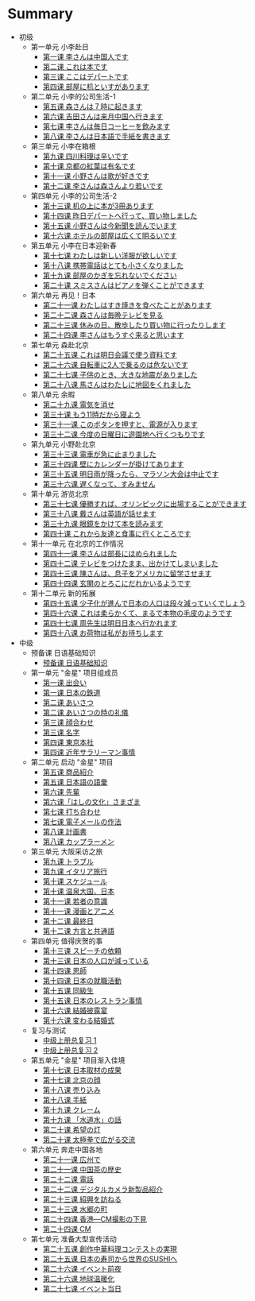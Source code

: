 # Summary

* 初级
    * 第一单元 小李赴日
        * [第一课 李さんは中国人です](初级/第一单元/第一课.md)
        * [第二课 これは本です](初级/第一单元/第二课.md)
        * [第三课 ここはデパートです](初级/第一单元/第三课.md)
        * [第四课 部屋に机といすがあります](初级/第一单元/第四课.md)
    * 第二单元 小李的公司生活-1
        * [第五课 森さんは７時に起きます](初级/第二单元/第五课.md)
        * [第六课 吉田さんは来月中国へ行きます](初级/第二单元/第六课.md)
        * [第七课 李さんは毎日コーヒーを飲みます](初级/第二单元/第七课.md)
        * [第八课 李さんは日本語で手紙を書きます](初级/第二单元/第八课.md)
    * 第三单元 小李在箱根
        * [第九课 四川料理は辛いです](初级/第三单元/第九课.md)
        * [第十课 京都の紅葉は有名です](初级/第三单元/第十课.md)
        * [第十一课 小野さんは歌が好きです](初级/第三单元/第十一课.md)
        * [第十二课 李さんは森さんより若いです](初级/第三单元/第十二课.md)
    * 第四单元 小李的公司生活-2
        * [第十三课 机の上に本が3冊あります](初级/第四单元/第十三课.md)
        * [第十四课 昨日デパートへ行って、買い物しました](初级/第四单元/第十四课.md)
        * [第十五课 小野さんは今新聞を読んでいます](初级/第四单元/第十五课.md)
        * [第十六课 ホテルの部屋は広くて明るいです](初级/第四单元/第十六课.md)
    * 第五单元 小李在日本迎新春
        * [第十七课 わたしは新しい洋服が欲しいです](初级/第五单元/第十七课.md)
        * [第十八课 携帯電話はとても小さくなりました](初级/第五单元/第十八课.md)
        * [第十九课 部屋のかぎを忘れないでください](初级/第五单元/第十九课.md)
        * [第二十课 スミスさんはピアノを弾くことができます](初级/第五单元/第二十课.md)
    * 第六单元 再见！日本
        * [第二十一课 わたしはすき焼きを食べたことがあります](初级/第六单元/第二十一课.md)
        * [第二十二课 森さんは毎晩テレビを見る](初级/第六单元/第二十二课.md)
        * [第二十三课 休みの日、散歩したり買い物に行ったりします](初级/第六单元/第二十三课.md)
        * [第二十四课 李さんはもうすぐ来ると思います](初级/第六单元/第二十四课.md)
    * 第七单元 森赴北京
        * [第二十五课 これは明日会議で使う資料です](初级/第七单元/第二十五课.md)
        * [第二十六课 自転車に2人で乗るのは危ないです](初级/第七单元/第二十六课.md)
        * [第二十七课 子供のとき、大きな地震がありました](初级/第七单元/第二十七课.md)
        * [第二十八课 馬さんはわたしに地図をくれました](初级/第七单元/第二十八课.md)
    * 第八单元 余暇
        * [第二十九课 電気を消せ](初级/第八单元/第二十九课.md)
        * [第三十课 もう11時だから寝よう](初级/第八单元/第三十课.md)
        * [第三十一课 このボタンを押すと、電源が入ります](初级/第八单元/第三十一课.md)
        * [第三十二课 今度の日曜日に遊園地へ行くつもりです](初级/第八单元/第三十二课.md)
    * 第九单元 小野赴北京
        * [第三十三课 電車が急に止まりました](初级/第九单元/第三十三课.md)
        * [第三十四课 壁にカレンダーが掛けてあります](初级/第九单元/第三十四课.md)
        * [第三十五课 明日雨が降ったら、マラソン大会は中止です](初级/第九单元/第三十五课.md)
        * [第三十六课 遅くなって、すみません](初级/第九单元/第三十六课.md)
    * 第十单元 游览北京
        * [第三十七课 優勝すれば、オリンピックに出場することができます](初级/第十单元/第三十七课.md)
        * [第三十八课 戴さんは英語が話せます](初级/第十单元/第三十八课.md)
        * [第三十九课 眼鏡をかけて本を読みます](初级/第十单元/第三十九课.md)
        * [第四十课 これから友達と食事に行くところです](初级/第十单元/第四十课.md)
    * 第十一单元 在北京的工作情况
        * [第四十一课 李さんは部長にほめられました](初级/第十一单元/第四十一课.md)
        * [第四十二课 テレビをつけたまま、出かけてしまいました](初级/第十一单元/第四十二课.md)
        * [第四十三课 陳さんは、息子をアメリカに留学させます](初级/第十一单元/第四十三课.md)
        * [第四十四课 玄関のとろこにだれかいるようです](初级/第十一单元/第四十四课.md)
    * 第十二单元 新的拓展
        * [第四十五课 少子化が進んで日本の人口は段々減っていくでしょう](初级/第十二单元/第四十五课.md)
        * [第四十六课 これは柔らかくて、まるで本物の毛皮のようです](初级/第十二单元/第四十六课.md)
        * [第四十七课 周先生は明日日本へ行かれます](初级/第十二单元/第四十七课.md)
        * [第四十八课 お荷物は私がお待ちします](初级/第十二单元/第四十八课.md)
* 中级
    * 预备课 日语基础知识
        * [预备课 日语基础知识](中级/预备课/预备课.md)
    * 第一单元 "金星" 项目组成员
        * [第一课 出会い](中级/第一单元/第一课-出会い.md)
        * [第一课 日本の鉄道](中级/第一单元/第一课-日本の鉄道.md)
        * [第二课 あいさつ](中级/第一单元/第二课-あいさつ.md)
        * [第二课 あいさつの時の礼儀](中级/第一单元/第二课-あいさつの時の礼儀.md)
        * [第三课 顔合わせ](中级/第一单元/第三课-顔合わせ.md)
        * [第三课 名字](中级/第一单元/第三课-名字.md)
        * [第四课 東京本社](中级/第一单元/第四课-東京本社.md)
        * [第四课 近年サラリーマン事情](中级/第一单元/第四课-近年サラリーマン事情.md)
    * 第二单元 启动 "金星" 项目
        * [第五课 商品紹介](中级/第二单元/第五课-商品紹介.md)
        * [第五课 日本語の語彙](中级/第二单元/第五课-日本語の語彙.md)
        * [第六课 先輩](中级/第二单元/第六课-先輩.md)
        * [第六课「はしの文化」さまざま](中级/第二单元/第六课-「はしの文化」さまざま.md)
        * [第七课 打ち合わせ](中级/第二单元/第七课-打ち合わせ.md)
        * [第七课 電子メールの作法](中级/第二单元/第七课-電子メールの作法.md)
        * [第八课 計画書](中级/第二单元/第八课-計画書.md)
        * [第八课 カップラーメン](中级/第二单元/第八课-カップラーメン.md)
    * 第三单元 大阪采访之旅
        * [第九课 トラブル](中级/第三单元/第九课-トラブル.md)
        * [第九课 イタリア旅行](中级/第三单元/第九课-イタリア旅行.md)
        * [第十课 スケジュール](中级/第三单元/第十课-スケジュール.md)
        * [第十课 温泉大国、日本](中级/第三单元/第十课-温泉大国、日本.md)
        * [第十一课 若者の意識](中级/第三单元/第十一课-若者の意識.md)
        * [第十一课 漫画とアニメ](中级/第三单元/第十一课-漫画とアニメ.md)
        * [第十二课 最終日](中级/第三单元/第十二课-最終日.md)
        * [第十二课 方言と共通語](中级/第三单元/第十二课-方言と共通語.md)
    * 第四单元 值得庆贺的事
        * [第十三课 スピーチの依頼](中级/第四单元/第十三课-スピーチの依頼.md)
        * [第十三课 日本の人口が減っている](中级/第四单元/第十三课-日本の人口が減っている.md)
        * [第十四课 恩師](中级/第四单元/第十四课-恩師.md)
        * [第十四课 日本の就職活動](中级/第四单元/第十四课-日本の就職活動.md)
        * [第十五课 同級生](中级/第四单元/第十五课-同級生.md)
        * [第十五课 日本のレストラン事情](中级/第四单元/第十五课-日本のレストラン事情.md)
        * [第十六课 結婚披露宴](中级/第四单元/第十六课-結婚披露宴.md)
        * [第十六课 変わる結婚式](中级/第四单元/第十六课-変わる結婚式.md)
    * 复习与测试
        * [中级上册总复习 1](中级/复习与测试/中级上册总复习1.md)
        * [中级上册总复习 2](中级/复习与测试/中级上册总复习2.md)
    * 第五单元 "金星" 项目渐入佳境
        * [第十七课 日本取材の成果](中级/第五单元/第十七课-日本取材の成果.md)
        * [第十七课 北京の顔](中级/第五单元/第十七课-北京の顔.md)
        * [第十八课 売り込み](中级/第五单元/第十八课-売り込み.md)
        * [第十八课 手紙](中级/第五单元/第十八课-手紙.md)
        * [第十九课 クレーム](中级/第五单元/第十九课-クレーム.md)
        * [第十九课 「水道水」の話](中级/第五单元/第十九课-「水道水」の話.md)
        * [第二十课 希望の灯](中级/第五单元/第二十课-希望の灯.md)
        * [第二十课 太極拳で広がる交流](中级/第五单元/第二十课-太極拳で広がる交流.md)
    * 第六单元 奔走中国各地
        * [第二十一课 広州で](中级/第六单元/第二十一课-広州で.md)
        * [第二十一课 中国茶の歴史](中级/第六单元/第二十一课-中国茶の歴史.md)
        * [第二十二课 電話](中级/第六单元/第二十二课-電話.md)
        * [第二十二课 デジタルカメラ新製品紹介](中级/第六单元/第二十二课-デジタルカメラ新製品紹介.md)
        * [第二十三课 紹興を訪ねる](中级/第六单元/第二十三课-紹興を訪ねる.md)
        * [第二十三课 水郷の町](中级/第六单元/第二十三课-水郷の町.md)
        * [第二十四课 香港—CM撮影の下見](中级/第六单元/第二十四课-香港—CM撮影の下見.md)
        * [第二十四课 CM](中级/第六单元/第二十四课-CM.md)
    * 第七单元 准备大型宣传活动
        * [第二十五课 創作中華料理コンテストの実現](中级/第七单元/第二十五课-創作中華料理コンテストの実現.md)
        * [第二十五课 日本の寿司から世界のSUSHIへ](中级/第七单元/第二十五课-日本の寿司から世界のSUSHIへ.md)
        * [第二十六课 イベント前夜](中级/第七单元/第二十六课-イベント前夜.md)
        * [第二十六课 地球温暖化](中级/第七单元/第二十六课-地球温暖化.md)
        * [第二十七课 イベント当日](中级/第七单元/第二十七课-イベント当日.md)
